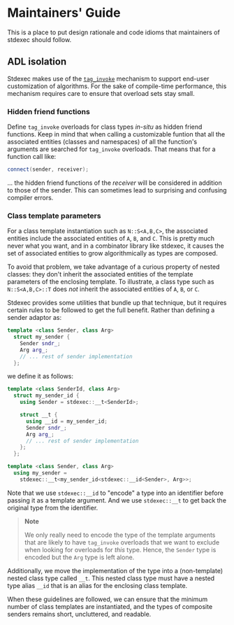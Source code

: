 # Maintainers' Guide

This is a place to put design rationale and code idioms that maintainers of
stdexec should follow.

## ADL isolation

Stdexec makes use of the [`tag_invoke`](http://wg21.link/p1895) mechanism to
support end-user customization of algorithms. For the sake of compile-time
performance, this mechanism requires care to ensure that overload sets stay
small.

### Hidden friend functions

Define `tag_invoke` overloads for class types _in-situ_ as hidden friend
functions. Keep in mind that when calling a customizable funtion that
all the associated entities (classes and namespaces) of all the function's
arguments are searched for `tag_invoke` overloads. That means that for
a function call like:

```c++
connect(sender, receiver);
```

... the hidden friend functions of the _receiver_ will be considered in
addition to those of the sender. This can sometimes lead to surprising and
confusing compiler errors.

### Class template parameters

For a class template instantiation such as `N::S<A,B,C>`, the associated
entities include the associated entities of `A`, `B`, and `C`. This is
pretty much never what you want, and in a combinator library like stdexec,
it causes the set of associated entities to grow algorithmically as types
are composed.

To avoid that problem, we take advantage of a curious property of nested
classes: they don't inherit the associated entities of the template
parameters of the enclosing template. To illustrate, a class type such
as `N::S<A,B,C>::T` does _not_ inherit the associated entities of `A`,
`B`, or `C`.

Stdexec provides some utilities that bundle up that technique, but it
requires certain rules to be followed to get the full benefit. Rather
than defining a sender adaptor as:

```c++
template <class Sender, class Arg>
  struct my_sender {
    Sender sndr_;
    Arg arg_;
    // ... rest of sender implementation
  };
```

we define it as follows:

```c++
template <class SenderId, class Arg>
  struct my_sender_id {
    using Sender = stdexec::__t<SenderId>;

    struct __t {
      using __id = my_sender_id;
      Sender sndr_;
      Arg arg_;
      // ... rest of sender implementation
    };
  };

template <class Sender, class Arg>
  using my_sender =
    stdexec::__t<my_sender_id<stdexec::__id<Sender>, Arg>>;
```

Note that we use `stdexec::__id` to "encode" a type into an identifier
before passing it as a template argument. And we use `stdexec::__t`
to get back the original type from the identifier.

> **Note**
>
> We only really need to encode the type of the template arguments that
> are likely to have `tag_invoke` overloads that we want to exclude when
> looking for overloads for _this_ type. Hence, the `Sender` type is
> encoded but the `Arg` type is left alone. 

Additionally, we move the implementation of the type into a (non-template)
nested class type called `__t`. This nested class type must have a nested
type alias `__id` that is an alias for the enclosing class template.

When these guidelines are followed, we can ensure that the minimum number
of class templates are instantiated, and the types of composite senders
remains short, uncluttered, and readable.
